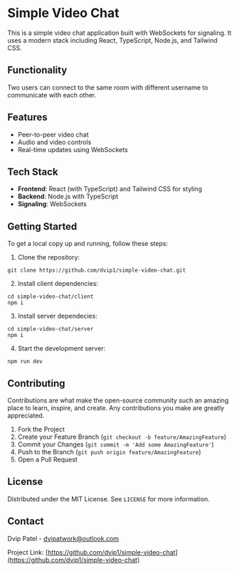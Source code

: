 # Simple Video Chat

This is a simple video chat application built with WebSockets for signaling. It uses a modern stack including React, TypeScript, Node.js, and Tailwind CSS. 

## Functionality
Two users can connect to the same room with different username to communicate with each other.  

## Features

- Peer-to-peer video chat
- Audio and video controls
- Real-time updates using WebSockets

## Tech Stack

- **Frontend**: React (with TypeScript) and Tailwind CSS for styling
- **Backend**: Node.js with TypeScript
- **Signaling**: WebSockets

## Getting Started

To get a local copy up and running, follow these steps:

1. Clone the repository:
```
git clone https://github.com/dvip1/simple-video-chat.git
```
2. Install client dependencies:
```
cd simple-video-chat/client
npm i 
```
3. Install server dependecies: 
```
cd simple-video-chat/server
npm i
``` 
4. Start the development server:
```
npm run dev
``` 

## Contributing

Contributions are what make the open-source community such an amazing place to learn, inspire, and create. Any contributions you make are greatly appreciated.

1. Fork the Project
2. Create your Feature Branch (`git checkout -b feature/AmazingFeature`)
3. Commit your Changes (`git commit -m 'Add some AmazingFeature'`)
4. Push to the Branch (`git push origin feature/AmazingFeature`)
5. Open a Pull Request


## License

Distributed under the MIT License. See `LICENSE` for more information.

## Contact

Dvip Patel - dvipatwork@outlook.com

Project Link: [https://github.com/dvip1/simple-video-chat](https://github.com/dvip1/simple-video-chat)
